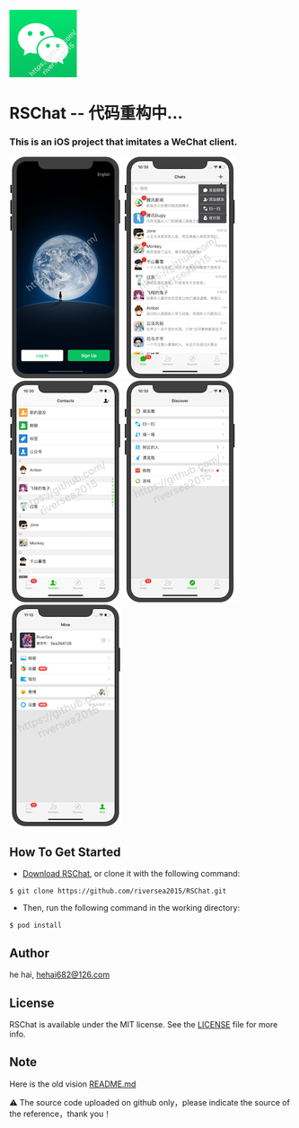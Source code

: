 ![](https://github.com/riversea2015/RSChat/blob/master/RSChat/Images.xcassets/AppIcon.appiconset/AppIcon_60x60_@2x.png?raw=true)

# RSChat -- 代码重构中...

### This is an iOS project that imitates a WeChat client.

![Mou icon](https://github.com/riversea2015/RSChat/blob/master/Resources/ScreenShot_New/IMG_001.JPG?raw=true)
![Mou icon](https://github.com/riversea2015/RSChat/blob/master/Resources/ScreenShot_New/IMG_002.JPG?raw=true)
![Mou icon](https://github.com/riversea2015/RSChat/blob/master/Resources/ScreenShot_New/IMG_003.JPG?raw=true)
![Mou icon](https://github.com/riversea2015/RSChat/blob/master/Resources/ScreenShot_New/IMG_004.JPG?raw=true)
![Mou icon](https://github.com/riversea2015/RSChat/blob/master/Resources/ScreenShot_New/IMG_005.JPG?raw=true)

## How To Get Started

- [Download RSChat](https://github.com/riversea2015/RSChat/archive/master.zip), or clone it with the following command:

```
$ git clone https://github.com/riversea2015/RSChat.git
```

- Then, run the following command in the working directory:

```
$ pod install
```

## Author

he hai, hehai682@126.com

## License

RSChat is available under the MIT license. See the [LICENSE](https://github.com/riversea2015/RSChat/blob/master/LICENSE) file for more info.

## Note

Here is the old vision [README.md](https://github.com/riversea2015/RSChat/blob/master/README_OLD.md)

⚠️ The source code uploaded on github only，please indicate the source of the reference，thank you！
